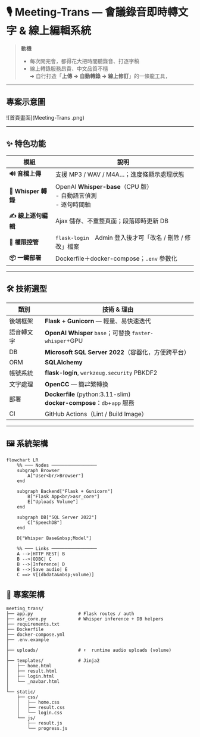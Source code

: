# 🎙️ Meeting-Trans — 會議錄音即時轉文字 & 線上編輯系統

> **動機**  
> - 每次開完會，都得花大把時間聽錄音、打逐字稿  
> - 線上轉錄服務昂貴、中文品質不穩  
> ➜ 自行打造「**上傳 → 自動轉錄 → 線上修訂**」的一條龍工具，  
---
## 專案示意圖
![首頁畫面](Meeting-Trans .png)

---

## ✨ 特色功能
| 模組 | 說明 |
| --- | --- |
| **🔊 音檔上傳** | 支援 MP3 / WAV / M4A…；進度條顯示處理狀態 |
| **📝 Whisper 轉錄** | OpenAI **Whisper-base**（CPU 版）<br> - 自動語言偵測<br> - 逐句時間軸 |
| **✍️ 線上逐句編輯** | Ajax 儲存、不重整頁面；段落即時更新 DB |
| **🔐 權限控管** | `flask-login`　Admin 登入後才可「改名 / 刪除 / 修改」檔案 |
| **📦 一鍵部署** | Dockerfile＋docker-compose；`.env` 參數化 |

---

## 🛠️  技術選型

| 類別 | 技術 & 理由 |
| --- | --- |
| 後端框架 | **Flask + Gunicorn** — 輕量、易快速迭代 |
| 語音轉文字 | **OpenAI Whisper** `base`；可替換 `faster-whisper`+GPU |
| DB | **Microsoft SQL Server 2022**（容器化，方便跨平台） |
| ORM | **SQLAlchemy** |
| 帳號系統 | **flask-login**, `werkzeug.security` PBKDF2 |
| 文字處理 | **OpenCC** — 簡⇄繁轉換 |
| 部署 | **Dockerfile** (python:3.11-slim)<br>**docker-compose**：`db`+`app` 服務 |
| CI | GitHub Actions（Lint / Build Image） |

---

## 🖼️ 系統架構
```mermaid
flowchart LR   
    %% ─── Nodes ─────────────────
    subgraph Browser
        A["User<br/>Browser"]
    end

    subgraph Backend["Flask + Gunicorn"]
        B["Flask App<br/>asr_core"]
        E["Uploads Volume"]
    end

    subgraph DB["SQL Server 2022"]
        C["SpeechDB"]
    end

    D["Whisper Base&nbsp;Model"]

    %% ─── Links ─────────────────
    A -->|HTTP REST| B
    B -->|ODBC| C
    B -->|Inference| D
    B -->|Save audio| E
    C ==> V[(dbdata&nbsp;volume)]
```

## 📂 專案架構
```text
meeting_trans/
├── app.py                 # Flask routes / auth
├── asr_core.py            # Whisper inference + DB helpers
├── requirements.txt
├── Dockerfile
├── docker-compose.yml
├── .env.example
│
├── uploads/               # ⬆️  runtime audio uploads (volume)
│
├── templates/             # Jinja2
│   ├── home.html
│   ├── result.html
│   ├── login.html
│   └── _navbar.html
│
└── static/
    ├── css/
    │   ├── home.css
    │   ├── result.css
    │   └── login.css
    └── js/
        ├── result.js
        └── progress.js
```





